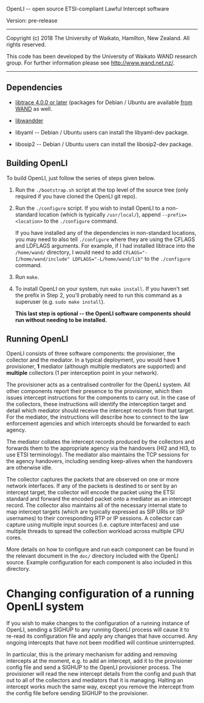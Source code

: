 OpenLI -- open source ETSI-compliant Lawful Intercept software

Version: pre-release

---------------------------------------------------------------------------

Copyright (c) 2018 The University of Waikato, Hamilton, New Zealand.
All rights reserved.

This code has been developed by the University of Waikato WAND research group. For further information please see http://www.wand.net.nz/.

---------------------------------------------------------------------------


## Dependencies

* [libtrace 4.0.0 or later](http://research.wand.net.nz/software/libtrace.php)
  (packages for Debian / Ubuntu are available
  [from WAND](http://packages.wand.net.nz) as well.

* [libwandder](https://github.com/wanduow/libwandder/tree/develop)

* libyaml -- Debian / Ubuntu users can install the libyaml-dev package.

* libosip2 -- Debian / Ubuntu users can install the libosip2-dev package.


## Building OpenLI

To build OpenLI, just follow the series of steps given below.

1. Run the `./bootstrap.sh` script at the top level of the source tree (only
   required if you have cloned the OpenLI git repo).

2. Run the `./configure` script. If you wish to install OpenLI to a non-standard
   location (which is typically `/usr/local/`), append `--prefix=<location>`
   to the `./configure` command.

   If you have installed any of the dependencies in non-standard locations,
   you may need to also tell `./configure` where they are using the CFLAGS
   and LDFLAGS arguments. For example, if I had installed libtrace into the
   `/home/wand/` directory, I would need to add `CFLAGS="-I/home/wand/include"
   LDFLAGS="-L/home/wand/lib"` to the `./configure` command.

3. Run `make`.

4. To install OpenLI on your system, run `make install`. If you haven't set
   the prefix in Step 2, you'll probably need to run this command as a
   superuser (e.g. `sudo make install`).

   **This last step is optional -- the OpenLI software components should run without needing to be installed.**


## Running OpenLI

OpenLI consists of three software components: the provisioner, the collector
and the mediator. In a typical deployment, you would have **1** provisioner,
**1** mediator (although multiple mediators are supported) and **multiple**
collectors (1 per interception point in your network).

The provisioner acts as a centralised controller for the OpenLI system. All
other components report their presence to the provisioner, which then issues
intercept instructions for the components to carry out. In the case of the
collectors, these instructions will identify the interception target and
detail which mediator should receive the intercept records from that target.
For the mediator, the instructions will describe how to connect to the law
enforcement agencies and which intercepts should be forwarded to each agency.

The mediator collates the intercept records produced by the collectors and
forwards them to the appropriate agency via the handovers (HI2 and HI3, to
use ETSI terminology). The mediator also maintains the TCP sessions for the
agency handovers, including sending keep-alives when the handovers are
otherwise idle.

The collector captures the packets that are observed on one or more network
interfaces. If any of the packets is destined to or sent by an intercept
target, the collector will encode the packet using the ETSI standard and
forward the encoded packet onto a mediator as an intercept record. The
collector also maintains all of the necessary internal state to map intercept
targets (which are typically expressed as SIP URIs or ISP usernames) to their
corresponding RTP or IP sessions. A collector can capture using multiple
input sources (i.e. capture interfaces) and use multiple threads to spread
the collection workload across multiple CPU cores.

More details on how to configure and run each component can be found in the
relevant document in the `doc/` directory included with the OpenLI source.
Example configuration for each component is also included in this directory.


# Changing configuration of a running OpenLI system

If you wish to make changes to the configuration of a running instance of
OpenLI, sending a SIGHUP to any running OpenLI process will cause it to
re-read its configuration file and apply any changes that have occurred. Any
ongoing intercepts that have not been modified will continue uninterrupted.

In particular, this is the primary mechanism for adding and removing intercepts
at the moment, e.g. to add an intercept, add it to the provisioner config
file and send a SIGHUP to the OpenLI provisioner process. The provisioner
will read the new intercept details from the config and push that out to all
of the collectors and mediators that it is managing. Halting an intercept
works much the same way, except you remove the intercept from the config file
before sending SIGHUP to the provisioner.





